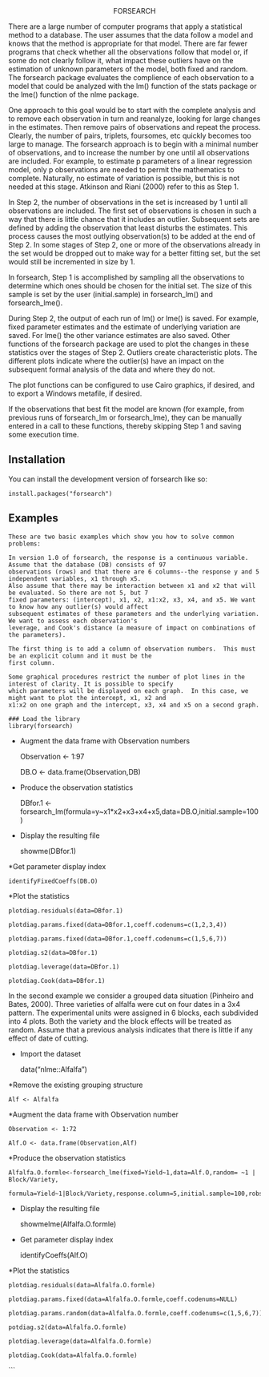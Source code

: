 
<!-- README.md is generated from README.Rmd. Please edit that file -->
<center>
FORSEARCH
</center>
<!-- badges: start -->
<!-- badges: end -->

There are a large number of computer programs that apply a statistical
method to a database. The user assumes that the data follow a model and
knows that the method is appropriate for that model. There are far fewer
programs that check whether all the observations follow that model or,
if some do not clearly follow it, what impact these outliers have on the
estimation of unknown parameters of the model, both fixed and random.
The forsearch package evaluates the complience of each observation to a
model that could be analyzed with the lm() function of the stats package
or the lme() function of the nlme package.

One approach to this goal would be to start with the complete analysis
and to remove each observation in turn and reanalyze, looking for large
changes in the estimates. Then remove pairs of observations and repeat
the process. Clearly, the number of pairs, triplets, foursomes, etc
quickly becomes too large to manage. The forsearch approach is to begin
with a minimal number of observations, and to increase the number by one
until all observations are included. For example, to estimate p
parameters of a linear regression model, only p observations are needed
to permit the mathematics to complete. Naturally, no estimate of
variation is possible, but this is not needed at this stage. Atkinson
and Riani (2000) refer to this as Step 1.

In Step 2, the number of observations in the set is increased by 1 until
all observations are included. The first set of observations is chosen
in such a way that there is little chance that it includes an outlier.
Subsequent sets are defined by adding the observation that least
disturbs the estimates. This process causes the most outlying
observation(s) to be added at the end of Step 2. In some stages of Step
2, one or more of the observations already in the set would be dropped
out to make way for a better fitting set, but the set would still be
incremented in size by 1.

In forsearch, Step 1 is accomplished by sampling all the observations to
determine which ones should be chosen for the initial set. The size of
this sample is set by the user (initial.sample) in forsearch_lm() and
forsearch_lme().

During Step 2, the output of each run of lm() or lme() is saved. For
example, fixed parameter estimates and the estimate of underlying
variation are saved. For lme() the other variance estimates are also
saved. Other functions of the forsearch package are used to plot the
changes in these statistics over the stages of Step 2. Outliers create
characteristic plots. The different plots indicate where the outlier(s)
have an impact on the subsequent formal analysis of the data and where
they do not.

The plot functions can be configured to use Cairo graphics, if desired,
and to export a Windows metafile, if desired.

If the observations that best fit the model are known (for example, from
previous runs of forsearch_lm or forsearch_lme), they can be manually
entered in a call to these functions, thereby skipping Step 1 and saving
some execution time.

## Installation

You can install the development version of forsearch like so:

    install.packages("forsearch")

## Examples

    These are two basic examples which show you how to solve common problems:

    In version 1.0 of forsearch, the response is a continuous variable. Assume that the database (DB) consists of 97 
    observations (rows) and that there are 6 columns--the response y and 5 independent variables, x1 through x5. 
    Also assume that there may be interaction between x1 and x2 that will be evaluated. So there are not 5, but 7 
    fixed parameters: (intercept), x1, x2, x1:x2, x3, x4, and x5. We want to know how any outlier(s) would affect 
    subsequent estimates of these parameters and the underlying variation. We want to assess each observation's 
    leverage, and Cook's distance (a measure of impact on combinations of the parameters). 

    The first thing is to add a column of observation numbers.  This must be an explicit column and it must be the 
    first column. 

    Some graphical procedures restrict the number of plot lines in the interest of clarity. It is possible to specify 
    which parameters will be displayed on each graph.  In this case, we might want to plot the intercept, x1, x2 and 
    x1:x2 on one graph and the intercept, x3, x4 and x5 on a second graph.   

    ### Load the library
    library(forsearch)

-   Augment the data frame with Observation numbers

    Observation \<- 1:97

    DB.O \<- data.frame(Observation,DB)

-   Produce the observation statistics

    DBfor.1 \<-
    forsearch_lm(formula=y\~x1\*x2+x3+x4+x5,data=DB.O,initial.sample=100)

-   Display the resulting file

    showme(DBfor.1)

\*Get parameter display index

    identifyFixedCoeffs(DB.O)

\*Plot the statistics

    plotdiag.residuals(data=DBfor.1)

    plotdiag.params.fixed(data=DBfor.1,coeff.codenums=c(1,2,3,4))

    plotdiag.params.fixed(data=DBfor.1,coeff.codenums=c(1,5,6,7))

    plotdiag.s2(data=DBfor.1)

    plotdiag.leverage(data=DBfor.1)

    plotdiag.Cook(data=DBfor.1)

In the second example we consider a grouped data situation (Pinheiro and
Bates, 2000). Three varieties of alfalfa were cut on four dates in a 3x4
pattern. The experimental units were assigned in 6 blocks, each
subdivided into 4 plots. Both the variety and the block effects will be
treated as random. Assume that a previous analysis indicates that there
is little if any effect of date of cutting.

-   Import the dataset

    data(“nlme::Alfalfa”)

\*Remove the existing grouping structure

    Alf <- Alfalfa

\*Augment the data frame with Observation number

    Observation <- 1:72

    Alf.O <- data.frame(Observation,Alf)

\*Produce the observation statistics

    Alfalfa.O.formle<-forsearch_lme(fixed=Yield~1,data=Alf.O,random= ~1 | Block/Variety,
      formula=Yield~1|Block/Variety,response.column=5,initial.sample=100,robs=2)

-   Display the resulting file

    showmelme(Alfalfa.O.formle)

-   Get parameter display index

    identifyCoeffs(Alf.O)

\*Plot the statistics

    plotdiag.residuals(data=Alfalfa.O.formle)

    plotdiag.params.fixed(data=Alfalfa.O.formle,coeff.codenums=NULL)

    plotdiag.params.random(data=Alfalfa.O.formle,coeff.codenums=c(1,5,6,7))

    potdiag.s2(data=Alfalfa.O.formle)

    plotdiag.leverage(data=Alfalfa.O.formle)

    plotdiag.Cook(data=Alfalfa.O.formle)

\`\`\`
